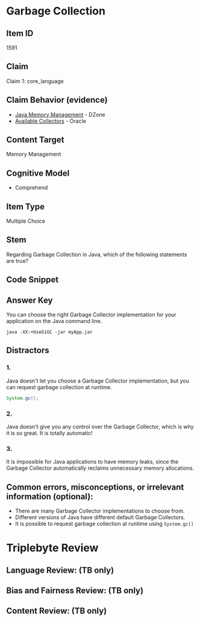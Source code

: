# Garbage Collection

## Item ID
1591

## Claim
Claim 1: core_language


## Claim Behavior (evidence)
- [Java Memory Management](https://dzone.com/articles/java-memory-management) - DZone
- [Available Collectors](https://docs.oracle.com/javase/9/gctuning/available-collectors.htm) - Oracle

## Content Target
Memory Management

## Cognitive Model
* Comprehend

## Item Type
Multiple Choice

## Stem
Regarding Garbage Collection in Java, which of the following statements are true?

## Code Snippet


## Answer Key
You can choose the right Garbage Collector implementation for your application on the Java command line.

```
java -XX:+UseG1GC -jar myApp.jar
```

## Distractors
### 1.
Java doesn't let you choose a Garbage Collector implementation, but you can request garbage collection at runtime.

```java
System.gc();
```

### 2.
Java doesn't give you any control over the Garbage Collector, which is why it is so great. It is totally automatic!

### 3.
It is impossible for Java applications to have memory leaks, since the Garbage Collector automatically reclaims unnecessary memory allocations.


## Common errors, misconceptions, or irrelevant information (optional):

* There are many Garbage Collector implementations to choose from.
* Different versions of Java have different default Garbage Collectors.
* It is possible to request garbage collection at runtime using `System.gc()`

# Triplebyte Review


## Language Review: (TB only)


## Bias and Fairness Review: (TB only)


## Content Review: (TB only)

